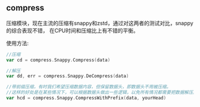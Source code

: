 ## compress

压缩模块，现在主流的压缩有snappy和zstd，通过对这两者的测试对比，snappy的综合表现不错，
在CPU时间和压缩比上有不错的平衡。

使用方法:

```go
//压缩
var cd = compress.Snappy.Compress(data)

//解压
var dd, err = compress.Snappy.DeCompress(data)

//带前缀压缩，有时我们希望压缩数据内容，但保留数据头，即数据头不用被压缩。
//这样的好处是在某些情况下，可以根据数据头做出一些逻辑，以免所有情况都需要把数据解压。
var hcd = compress.Snappy.CompressWithPrefix(data, yourHead)
```

